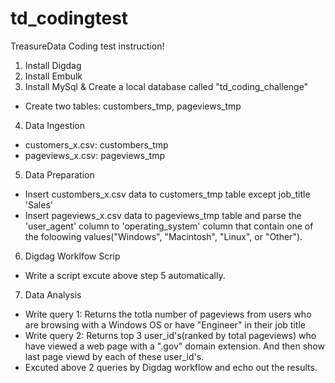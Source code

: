 # td_codingtest
TreasureData Coding test instruction!

1. Install Digdag
2. Install Embulk
3. Install MySql & Create a local database called "td_coding_challenge"
 - Create two tables: custombers_tmp, pageviews_tmp
4. Data Ingestion
 - customers_x.csv: custombers_tmp
 - pageviews_x.csv: pageviews_tmp
5. Data Preparation
 - Insert custombers_x.csv data to customers_tmp table except job_title 'Sales'
 - Insert pageviews_x.csv data to pageviews_tmp table and parse the 'user_agent' column to 'operating_system' column that contain one of the foloowing values("Windows", "Macintosh", "Linux", or "Other").
6. Digdag Worklfow Scrip
 - Write a script excute above step 5 automatically.
7. Data Analysis
 - Write query 1: Returns the totla number of pageviews from users who are browsing with a Windows OS or have "Engineer" in their job title
 - Write query 2: Returns top 3 user_id's(ranked by total pageviews) who have viewed a web page with a ".gov" domain extension. And then show last page viewd by each of these user_id's.
 - Excuted above 2 queries by Digdag workflow and echo out the results.

<END>
